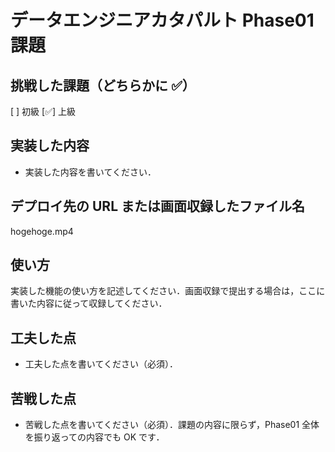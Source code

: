 # データエンジニアカタパルト Phase01 課題

## 挑戦した課題（どちらかに ✅）

[  ] 初級
[✅] 上級

## 実装した内容

- 実装した内容を書いてください．

## デプロイ先の URL または画面収録したファイル名

hogehoge.mp4

## 使い方

実装した機能の使い方を記述してください．画面収録で提出する場合は，ここに書いた内容に従って収録してください．

## 工夫した点

- 工夫した点を書いてください（必須）．

## 苦戦した点

- 苦戦した点を書いてください（必須）．課題の内容に限らず，Phase01 全体を振り返っての内容でも OK です．
